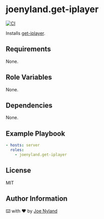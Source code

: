 joenyland.get-iplayer
=====================

[![CI](https://github.com/JoeNyland/ansible-get-iplayer-role/actions/workflows/ci.yml/badge.svg)](https://github.com/JoeNyland/ansible-get-iplayer-role/actions/workflows/ci.yml)

Installs [get-iplayer](https://github.com/get-iplayer/get_iplayer).

Requirements
------------

None.

Role Variables
--------------

None.

Dependencies
------------

None.

Example Playbook
----------------

```yaml
- hosts: server
  roles:
    - joenyland.get-iplayer
```

License
-------

MIT

Author Information
------------------

⌨️ with ❤️ by [Joe Nyland](https://joe.nyland.io)
